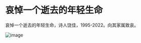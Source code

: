 哀悼一个逝去的年轻生命
===
哀悼一个逝去的年轻生命，诗人饶佳，1995-2022。向其家属致哀。

![image](https://user-images.githubusercontent.com/98999822/155348588-f8740f20-0490-406e-b5f8-7d10c76d2c18.png)
